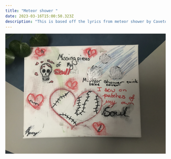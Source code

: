 ```yaml
---
title: "Meteor shower "
date: 2023-03-16T15:00:50.323Z
description: "This is based off the lyrics from meteor shower by Cavetown "
---
```

![](5608194e-ed61-47c9-a98a-fb7d1ebce643.jpeg)